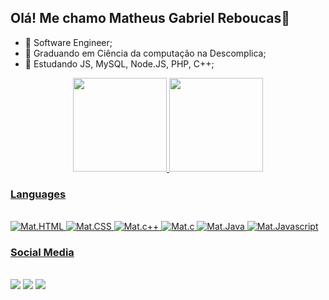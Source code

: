 ## Olá! Me chamo Matheus Gabriel Reboucas👋

- 🔭  Software Engineer;
- 🌱  Graduando em Ciência da computação na Descomplica;
- 📔  Estudando JS, MySQL, Node.JS, PHP, C++;

<div align="center">
  <a href="https://github.com/MGreboucas">
  <img height="150em" src="https://github-readme-stats.vercel.app/api?username=MGreboucas&show_icons=true&theme=dark&include_all_commits=true&count_private=true"/>
  <img height="150em" src="https://github-readme-stats.vercel.app/api/top-langs/?username=MGreboucas&layout=compact&langs_count=7&theme=dark"/>
</div>

 ### Languages
<div style="display: inline_block"><br>
  <img alt="Mat.HTML" src="https://img.shields.io/badge/HTML5-E34F26?style=for-the-badge&logo=html5&logoColor=white">
  <img alt="Mat.CSS" src="https://img.shields.io/badge/CSS3-1572B6?style=for-the-badge&logo=css3&logoColor=white">
  <img alt="Mat.c++" src="https://img.shields.io/badge/C%2B%2B-00599C?style=for-the-badge&logo=c%2B%2B&logoColor=white">
  <img alt="Mat.c" src="https://img.shields.io/badge/C%23-239120?style=for-the-badge&logo=c-sharp&logoColor=white">
  <img alt="Mat.Java" src="https://img.shields.io/badge/Java-ED8B00?style=for-the-badge&logo=java&logoColor=white">
  <img alt="Mat.Javascript" src="https://img.shields.io/badge/JavaScript-F7DF1E?style=for-the-badge&logo=javascript&logoColor=black">
</div>
  
 ### Social Media
<div><br>
    <a href="https://instagram.com/mgreboucas" target="_blank"><img src="https://img.shields.io/badge/-Instagram-%23E4405F?style=for-the-badge&logo=instagram&logoColor=white" target="_blank"></a>
  <a href="https://www.linkedin.com/in/matheus-reboucas-224112220/" target="_blank"><img src="https://img.shields.io/badge/-LinkedIn-%230077B5?style=for-the-badge&logo=linkedin&logoColor=white" target="_blank"></a>
  <a href="matheusreboucas.epizy.com" target="_blank"><img src="https://img.shields.io/badge/website-000000?style=for-the-badge&logo=About.me&logoColor=white" target="_blank"></a>
 </div>
